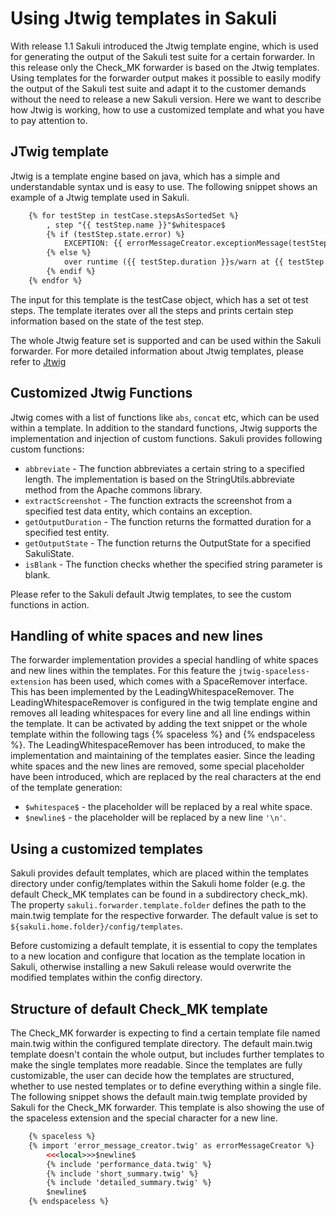 # Using Jtwig templates in Sakuli
With release 1.1 Sakuli introduced the Jtwig template engine, which is used for generating the output of the Sakuli test suite for a certain forwarder. In this release only the Check_MK forwarder is based on the Jtwig templates.
Using templates for the forwarder output makes it possible to easily modify the output of the Sakuli test suite and adapt it to the customer demands without the need to release a new Sakuli version.
Here we want to describe how Jtwig is working, how to use a customized template and what you have to pay attention to.

## JTwig template
Jtwig is a template engine based on java, which has a simple and understandable syntax und is easy to use. The following snippet shows an example of a Jtwig template used in Sakuli.

```.xml
    {% for testStep in testCase.stepsAsSortedSet %}
        , step "{{ testStep.name }}"$whitespace$
        {% if (testStep.state.error) %}
            EXCEPTION: {{ errorMessageCreator.exceptionMessage(testStep) }}
        {% else %}
            over runtime ({{ testStep.duration }}s/warn at {{ testStep.warningTime }}s)
        {% endif %}
    {% endfor %}
```

The input for this template is the testCase object, which has a set ot test steps. The template iterates over all the steps and prints certain step information based on the state of the test step.

The whole Jtwig feature set is supported and can be used within the Sakuli forwarder.
For more detailed information about Jtwig templates, please refer to [Jtwig](http://jtwig.org/)


## Customized Jtwig Functions
Jtwig comes with a list of functions like `abs`, `concat` etc, which can be used within a template. In addition to the standard functions, Jtwig supports the implementation and injection of custom functions. Sakuli provides following custom functions:
* `abbreviate` - The function abbreviates a certain string to a specified length. The implementation is based on the StringUtils.abbreviate method from the Apache commons library.
* `extractScreenshot` - The function extracts the screenshot from a specified test data entity, which contains an exception.
* `getOutputDuration` - The function returns the formatted duration for a specified test entity.
* `getOutputState` - The function returns the OutputState for a specified SakuliState.
* `isBlank` - The function checks whether the specified string parameter is blank.

Please refer to the Sakuli default Jtwig templates, to see the custom functions in action.


## Handling of white spaces and new lines
The forwarder implementation provides a special handling of white spaces and new lines within the templates. For this feature the `jtwig-spaceless-extension` has been used, which comes with a SpaceRemover interface. This has been implemented by the LeadingWhitespaceRemover. The LeadingWhitespaceRemover is configured in the twig template engine and removes all leading whitespaces for every line and all line endings within the template. It can be activated by adding the text snippet or the whole template within the following tags {% spaceless %} and {% endspaceless %}.
The LeadingWhitespaceRemover has been introduced, to make the implementation and maintaining of the templates easier.
Since the leading white spaces and the new lines are removed, some special placeholder have been introduced, which are replaced by the real characters at the end of the template generation:
* `$whitespace$` - the placeholder will be replaced by a real white space.
* `$newline$` - the placeholder will be replaced by a new line `'\n'`.


## Using a customized templates
Sakuli provides default templates, which are placed within the templates directory under config/templates within the Sakuli home folder (e.g. the default Check_MK templates can be found in a subdirectory check_mk).
The property `sakuli.forwarder.template.folder` defines the path to the main.twig template for the respective forwarder. The default value is set to `${sakuli.home.folder}/config/templates`.

Before customizing a default template, it is essential to copy the templates to a new location and configure that location as the template location in Sakuli, otherwise installing a new Sakuli release would overwrite the modified templates within the config directory.


## Structure of default Check_MK template
The Check_MK forwarder is expecting to find a certain template file named main.twig within the configured template directory. The default main.twig template doesn't contain the whole output, but includes further templates to make the single templates more readable. Since the templates are fully customizable, the user can decide how the templates are structured, whether to use nested templates or to define everything within a single file.
The following snippet shows the default main.twig template provided by Sakuli for the Check_MK forwarder. This template is also showing the use of the spaceless extension and the special character for a new line.

```.xml
    {% spaceless %}
    {% import 'error_message_creator.twig' as errorMessageCreator %}
        <<<local>>>$newline$
        {% include 'performance_data.twig' %}
        {% include 'short_summary.twig' %}
        {% include 'detailed_summary.twig' %}
        $newline$
    {% endspaceless %}
```
